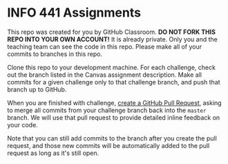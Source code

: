# INFO 441 Assignments

This repo was created for you by GitHub Classroom. **DO NOT FORK THIS REPO INTO YOUR OWN ACCOUNT!** It is already private. Only you and the teaching team can see the code in this repo. Please make all of your commits to branches in this repo.

Clone this repo to your development machine. For each challenge, check out the branch listed in the Canvas assignment description. Make all commits for a given challenge only to that challenge branch, and push that branch up to GitHub. 

When you are finished with challenge, [create a GitHub Pull Request](https://help.github.com/articles/creating-a-pull-request/), asking to merge all commits from your challenge branch back into the `master` branch. We will use that pull request to provide detailed inline feedback on your code.

Note that you can still add commits to the branch after you create the pull request, and those new commits will be automatically added to the pull request as long as it's still open.
